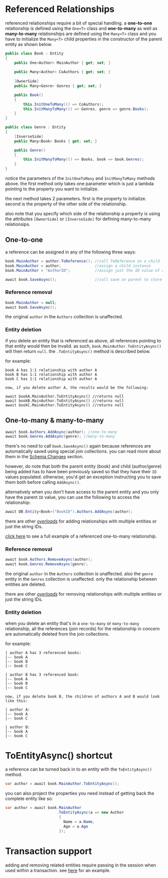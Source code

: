 # Referenced Relationships

referenced relationships require a bit of special handling. a **one-to-one** relationship is defined using the `One<T>` class and **one-to-many** as well as **many-to-many** relationships are defined using the `Many<T>` class and you have to initialize the `Many<T>` child properties in the constructor of the parent entity as shown below.
```csharp
public class Book : Entity
{
    public One<Author> MainAuthor { get; set; }
    
    public Many<Author> CoAuthors { get; set; }
    
    [OwnerSide] 
    public Many<Genre> Genres { get; set; }

    public Book()
    {
        this.InitOneToMany(() => CoAuthors);
        this.InitManyToMany(() => Genres, genre => genre.Books);
    }
}

public class Genre : Entity
{
    [InverseSide] 
    public Many<Book> Books { get; set; }

    public Genre()
    {
        this.InitManyToMany(() => Books, book => book.Genres);
    }
}
```
notice the parameters of the `InitOneToMany` and `InitManyToMany` methods above. the first method only takes one parameter which is just a lambda pointing to the property you want to initialize.

the next method takes 2 parameters. first is the property to initialize. second is the property of the other side of the relationship.

also note that you specify which side of the relationship a property is using the attributes `[OwnerSide]` or `[InverseSide]` for defining many-to-many relationsips.

## One-to-one

a reference can be assigned in any of the following three ways:

```csharp
book.MainAuthor = author.ToReference(); //call ToReference on a child
book.MainAuthor = author;               //assign a child instance
book.MainAuthor = "AuthorID";           //assign just the ID value of a child

await book.SaveAsync();                 //call save on parent to store
```

### Reference removal
```csharp
book.MainAuthor = null;
await book.SaveAsync();
```
the original `author` in the `Authors` collection is unaffected.

### Entity deletion

if you delete an entity that is referenced as above, all references pointing to that entity would then be invalid. as such, `book.MainAuthor.ToEntityAsync()` will then return `null`. the `.ToEntityAsync()` method is described below.

for example:

```
book A has 1:1 relationship with author A
book B has 1:1 relationship with author A
book C has 1:1 relationship with author A

now, if you delete author A, the results would be the following:

await bookA.MainAuthor.ToEntityAsync() //returns null
await bookB.MainAuthor.ToEntityAsync() //returns null
await bookC.MainAuthor.ToEntityAsync() //returns null
```

## One-to-many & many-to-many
```csharp
await book.Authors.AddAsync(author); //one-to-many
await book.Genres.AddAsync(genre); //many-to-many
```
there's no need to call `book.SaveAsync()` again because references are automatically saved using special join collections. you can read more about them in the [Schema Changes](Schema-Changes.md#reference-collections) section.

however, do note that both the parent entity (book) and child (author/genre) being added has to have been previously saved so that they have their `ID` values populated. otherwise, you'd get an exception instructing you to save them both before calling `AddAsync()`.

alternatively when you don't have access to the parent entity and you only have the parent `ID` value, you can use the following to access the relationship:

```csharp
await DB.Entity<Book>("BookID").Authors.AddAsync(author);
```

there are other *[overloads](xref:MongoDB.Entities.Many`1#methods)* for adding relationships with multiple entities or just the string IDs.

[click here](https://gist.github.com/dj-nitehawk/9971a57062f32fac8e7597a889d47714) to see a full example of a referenced one-to-many relationship.

### Reference removal
```csharp
await book.Authors.RemoveAsync(author);
await book.Genres.RemoveAsync(genre);
```

the original `author` in the `Authors` collection is unaffected. also the `genre` entity in the `Genres` collection is unaffected. only the relationship between entities are deleted.

there are other *[overloads](xref:MongoDB.Entities.Many`1.RemoveAsync(`0,IClientSessionHandle,CancellationToken))* for removing relationships with multiple entities or just the string IDs.

### Entity deletion
when you delete an entity that's in a `one-to-many` or `many-to-many` relationship, all the references (join records) for the relationship in concern are automatically deleted from the join collections.

for example:

```
| author A has 3 referenced books:
|-- book A
|-- book B
|-- book C

| author B has 3 referenced book:
|-- book A
|-- book B
|-- book C

now, if you delete book B, the children of authors A and B would look like this:

| author A:
|-- book A
|-- book C

| author B:
|-- book A
|-- book C
```

# ToEntityAsync() shortcut

a reference can be turned back in to an entity with the `ToEntityAsync()` method.

```csharp
var author = await book.MainAuthor.ToEntityAsync();
```
you can also project the properties you need instead of getting back the complete entity like so:
```csharp
var author = await book.MainAuthor
                       .ToEntityAsync(a => new Author
                        {
                          Name = a.Name,
                          Age = a.Age
                        });
```

# Transaction support
adding and removing related entities require passing in the session when used within a transaction. see [here](Transactions.md#relationship-manipulation) for an example.
